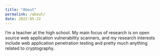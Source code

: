 ```yaml
---
title: "About"
permalink: /about/
date: 2022-05-22
---
```


I’m a teacher at the high school. My main focus of research is on open source web application vulnerability scanners, and my research interests include web application penetration testing and pretty much anything related to cryptography.
